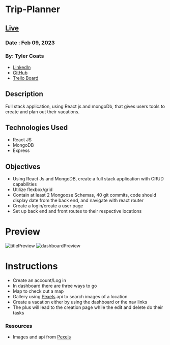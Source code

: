 # Trip-Planner

## [Live](#)
### Date : Feb 09, 2023


### By: Tyler Coats
- [LinkedIn](www.linkedin.com/in/tylerccoats)
- [GitHub](https://github.com/TylersCoffeeCode)
- [Trello Board](https://trello.com/b/etKCVWIV/trip-planner)

## Description
Full stack application, using React js and mongoDb, that gives users tools to create and plan out their vacations.

## Technologies Used
- React JS
- MongoDB
- Express

## Objectives
  - Using React Js and MongoDB, create a full stack application with CRUD capabilities
  - Utilize flexbox/grid
  - Contain at least 2 Mongoose Schemas, 40 git commits, code should display date from the back end, and navigate with react router
  - Create a login/create a user page
  - Set up back end and front routes to their respective locations

# Preview
![titlePreview](./client/src/img/signInPreview.png)
![dashboardPreview](./client/src/img/dashboardPreview.png)

# Instructions
- Create an account/Log in
- In dashboard there are three ways to go
- Map to check out a map
- Gallery using [Pexels](https://www.pexels.com/) api to search images of a location
- Create a vacation either by using the dashboard or the nav links
- The plus will lead to the creation page while the edit and delete do their tasks

### Resources
- Images and api from [Pexels](https://www.pexels.com/)
